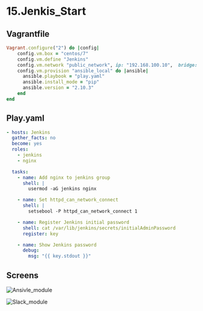 # 15.Jenkis_Start

## Vagrantfile
```ruby
Vagrant.configure("2") do |config|
    config.vm.box = "centos/7"
    config.vm.define "Jenkins"
    config.vm.network "public_network", ip: "192.168.100.10",  bridge: "enp1s0" 
    config.vm.provision "ansible_local" do |ansible|
      ansible.playbook = "play.yaml"
      ansible.install_mode = "pip"
      ansible.version = "2.10.3"
    end
end

``` 

## Play.yaml
```yaml
- hosts: Jenkins
  gather_facts: no
  become: yes
  roles:
    - jenkins
    - nginx

  tasks:
    - name: Add nginx to jenkins group
      shell: |
        usermod -aG jenkins nginx

    - name: Set httpd_can_network_connect
      shell: |
        setsebool -P httpd_can_network_connect 1

    - name: Register Jenkins initial password
      shell: cat /var/lib/jenkins/secrets/initialAdminPassword
      register: key

    - name: Show Jenkins password
      debug:
        msg: "{{ key.stdout }}"

```

## Screens
![Ansivle_module](https://github.com/alekseytivonchik/sa.it-academy.by/blob/m-sa2-14-20/Aleksey_Tivonchyk/15.Jenkins_start/2020-11-21_19-17.png)

![Slack_module](https://github.com/alekseytivonchik/sa.it-academy.by/blob/m-sa2-14-20/Aleksey_Tivonchyk/15.Jenkins_start/2020-11-21_19-19.png)
